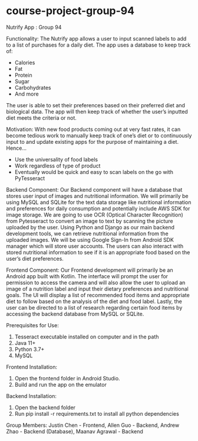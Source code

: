 # course-project-group-94
Nutrify App : Group 94

Functionality:
The Nutrify app allows a user to input scanned labels to add to a list of purchases for a daily diet. The app uses a database to keep track of:
- Calories
- Fat
- Protein
- Sugar
- Carbohydrates
- And more

The user is able to set their preferences based on their preferred diet and biological data. The app will then keep track of whether the user’s inputted diet meets the criteria or not.


Motivation:
With new food products coming out at very fast rates, it can become tedious work to manually keep track of one’s diet or to continuously input to and update existing apps for the purpose of maintaining a diet.
Hence…
- Use the universality of food labels
- Work regardless of type of product
- Eventually would be quick and easy to scan labels on the go with PyTesseract


Backend Component:
Our Backend component will have a database that stores user input of images and nutritional information. 
We will primarily be using MySQL and SQLite for the text data storage like nutritional information and preferences for daily consumption and potentially include AWS SDK for image storage.
We are going to use OCR (Optical Character Recognition) from Pytesseract to convert an image to text by scanning the picture uploaded by the user.
Using Python and Django as our main backend development tools, we can retrieve nutritional information from the uploaded images.
We will be using Google Sign-In from Android SDK manager which will store user accounts.
The users can also interact with stored nutritional information to see if it is an appropriate food based on the user’s diet preferences. 

Frontend Component:
Our Frontend development will primarily be an Android app built with Kotlin.
The interface will prompt the user for permission to access the camera and will also allow the user to upload an image of a nutrition label and input their dietary preferences and nutritional goals. 
The UI will display a list of recommended food items and appropriate diet to follow based on the analysis of the diet and food label.
Lastly, the user can be directed to a list of research regarding certain food items by accessing the backend database from MySQL or SQLite.

Prerequisites for Use:
1. Tesseract executable installed on computer and in the path 
2. Java 11+
3. Python 3.7+ 
4. MySQL

Frontend Installation:
1. Open the frontend folder in Android Studio.
2. Build and run the app on the emulator 

Backend Installation:
1. Open the backend folder
2. Run pip install -r requirements.txt to install all python dependencies

Group Members:
Justin Chen - Frontend, Allen Guo - Backend, Andrew Zhao - Backend (Database), Maanav Agrawal - Backend
